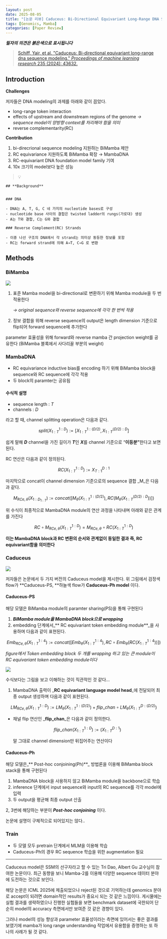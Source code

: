 ```yaml
---
layout: post
date: 2025-08-05
title: "[논문 리뷰] Caduceus: Bi-Directional Equivariant Long-Range DNA Sequence Modeling"
tags: [Genomics, Mamba]
categories: [Paper Review]
---
```


<span class="notion-red">_**필자의 의견은 붉은색으로 표시됩니다**_</span>


> [Schiff, Yair, et al. "Caduceus: Bi-directional equivariant long-range dna sequence modeling." ](https://pmc.ncbi.nlm.nih.gov/articles/PMC12189541/)[_Proceedings of machine learning research_](https://pmc.ncbi.nlm.nih.gov/articles/PMC12189541/)[ 235 (2024): 43632.](https://pmc.ncbi.nlm.nih.gov/articles/PMC12189541/)



## Introduction


**Challenges**


저자들은 DNA modeling의 과제를 아래와 같이 꼽았다.

- long-range token interaction
- effects of upstream and downstream regions of the genome 
_→ sequence model이 양방향 context를 처리해야 함을 의미_
- reverse complementarity(RC)

**Contribution**

1. bi-direcrional sequence modeling 지원하는 BiMamba 제안
1. RC equivariance 지원하도록 BiMamba 확장 → MambaDNA
1. RC-equivariant DNA foundation model family 기여
1. 10x 크기의 model보다 높은 성능

> 💡 


	## **Background**


	### DNA

	- DNA는 A, T, G, C 네 가지의 nucleotide bases로 구성
	- nucleotide base 사이의 결합은 twisted ladder의 rungs(가로대) 생성
	- A는 T와 결합, C는 G와 결합

	### Reverse Complement(RC) Strands

	- 이중 나선 구조의 DNA에서 각 strand는 의미상 동등한 정보를 포함
	- RC는 forward strand에 의해 A→T, C→G 로 변환


## Methods



### BiMamba


![](https://prod-files-secure.s3.us-west-2.amazonaws.com/542b861c-36a8-4051-84e5-8804b6728dba/2c247d59-7815-4980-99f0-8f0d21f445a7/image.png?X-Amz-Algorithm=AWS4-HMAC-SHA256&X-Amz-Content-Sha256=UNSIGNED-PAYLOAD&X-Amz-Credential=ASIAZI2LB4665UQDFLQU%2F20251005%2Fus-west-2%2Fs3%2Faws4_request&X-Amz-Date=20251005T022336Z&X-Amz-Expires=3600&X-Amz-Security-Token=IQoJb3JpZ2luX2VjEND%2F%2F%2F%2F%2F%2F%2F%2F%2F%2FwEaCXVzLXdlc3QtMiJGMEQCIEdCsn2PdlkIkhGJBTwqRxaLC1rz26EVliqIozG%2FEdpOAiBN4ZjOqLbPSLLiuSzXOza8IXlBXECXba28X19zrXrjRSr%2FAwhpEAAaDDYzNzQyMzE4MzgwNSIM72szQ0H%2B0pSx4jDQKtwDTcn0nE8NC85L3MyD%2BtSuOD0P9OlncmtrCxYQpMUfwy4ZFY5olNJ7qrfPLgW%2BjFANp29Jt7wBhw9p73pZlznnj6jIlZ5sNz%2F%2BMcUYS5MDN%2FASqxCioUxdF7gUDy4%2FgcIoosz1O5O96lVsTPD%2BEX6np7JLsERh%2FVFR6tEUt6vT5TfiV%2Fpx8yB6G9bDgFLmMAE%2BnQdF%2FUcmYP3LznGWAkR%2BScs3t3kHNSldbry6p4i3Al9%2B9Kq3bTwEVzKR%2FjCj1cngxscgVlcELxzh4Fui9n3V4vS46qBIkLR7A8vsmqqrlI%2FoOHC1ijyv7EV9AsjPylFDpnLjncSYyxu0QmlhwMJiGC2UCJdyqrQQVOax3jgIXiyrX90CTFLluxA3aTMrCROp1ptdHUQUdHT5Gb%2FlPHlaXfbgpU3eoziJqYp68cq2F%2F%2BfW4E8uve4QYVlc4kCR1mfwEyZuN0y5ofiGObPDxrSpC%2BRo8Kuvs28CY3OinSPEFKYF8AiZ21Pf8koog9WVdvUQcxUP3ijQ3stdmMm0u6YXpOWKRGFH3ou3gKkC46reQso4TB8HYuXKAu1kJtaAmoukM6IU7DgUx1Ld1VV42F26od6CtcNsHkmV4uYUyNxEcqTb6i%2FJsfrN3CyhVwwh%2BGGxwY6pgFi3j1otRUmPT1hZmteEfW6d9GPQAogMxaPNHahEozCe%2FvgMU2QR8HKJLJ6bOLahEzhUOZQFLk13kxhJJNJGxlzhkTtsntdAwVOgznfMfYAMBUWpaS7zfTvOrzG3K9fYeN3lF5LfrLdE%2BdxwDBXFVCctMX8HmeLowrckw6uuO3RJW9%2FyeeC%2FEABkh55OXLMI40hOrKTA1AVJcGoD1zLTOqbVjegKusg&X-Amz-Signature=6624c3fc6df9b19cf5681abf5beaa070ffb21d57d39ab4bcd94116fa554eb84f&X-Amz-SignedHeaders=host&x-amz-checksum-mode=ENABLED&x-id=GetObject)

1. 표준 Mamba model을 bi-directional로 변환하기 위해 Mamba module을 두 번 적용한다

	_→ original sequence와 reverse sequence에 각각 한 번씩 적용_

1. 정보 결합을 위해 reverse sequence의 output은 length dimension 기준으로 flip되어 forward sequence에 추가한다

parameter 효율성을 위해 forward와 reverse mamba 간 projection weight를 공유한다 (BiMamba 블록에서 사다리꼴 부분의 weight)



### MambaDNA

- RC equivariance inductive bias를 encoding 하기 위해 BiMamba block을 sequence와 RC sequence에 각각 적용
- 두 block의 paramter는 공유됨


#### 수식적 설명

- sequence length : _T_
- channels : _D_

라고 할 때,  channel splitting operation은 다음과 같다.


$$
split(X^{1:D}_{1:T}):=[X^{1:(D/2)}_{1:T},X^{(D/2):D}_{1:T}]
$$


<span class="notion-red">쉽게 말해 </span><span class="notion-red">_**D**_</span><span class="notion-red"> channel을 가진 길이가 </span><span class="notion-red">_**T**_</span><span class="notion-red">인 </span><span class="notion-red">_**X**_</span><span class="notion-red">를 channel 기준으로 “</span><span class="notion-red">**이등분”**</span><span class="notion-red">한다고 보면 된다.</span>


RC 연산은 다음과 같이 정의된다.


$$
RC(X^{1:D}_{1:T}):=X^{D:1}_{T:1}
$$


마지막으로 concat이 channel dimension 기준으로의 sequence 결합 _M_은 다음과 같다.


$$
M_{RCe,\theta}(X_{1:D_{1:T}}):=concat([M_{\theta}(X^{1:(D/2)}_{1:T}),RC(M_{\theta}(X^{(D/2):D}_{1:T}))])
$$


위 수식이 최종적으로 MambaDNA module의 연산 과정을 나타내며 아래와 같은 관계를 가진다


$$
RC\circ M_{RCe,\theta}(X^{1:D}_{1:T}) = M_{RCe,\theta} \circ RC(X^{1:D}_{1:T})
$$


**이는 MambaDNA block과 RC 변환의 순서와 관계없이 동일한 결과 즉, RC equivariant함을 의미한다**



### Caduceus


![](https://prod-files-secure.s3.us-west-2.amazonaws.com/542b861c-36a8-4051-84e5-8804b6728dba/f94a60d7-8145-473b-aef9-7c68d3ec604a/image.png?X-Amz-Algorithm=AWS4-HMAC-SHA256&X-Amz-Content-Sha256=UNSIGNED-PAYLOAD&X-Amz-Credential=ASIAZI2LB4665UQDFLQU%2F20251005%2Fus-west-2%2Fs3%2Faws4_request&X-Amz-Date=20251005T022336Z&X-Amz-Expires=3600&X-Amz-Security-Token=IQoJb3JpZ2luX2VjEND%2F%2F%2F%2F%2F%2F%2F%2F%2F%2FwEaCXVzLXdlc3QtMiJGMEQCIEdCsn2PdlkIkhGJBTwqRxaLC1rz26EVliqIozG%2FEdpOAiBN4ZjOqLbPSLLiuSzXOza8IXlBXECXba28X19zrXrjRSr%2FAwhpEAAaDDYzNzQyMzE4MzgwNSIM72szQ0H%2B0pSx4jDQKtwDTcn0nE8NC85L3MyD%2BtSuOD0P9OlncmtrCxYQpMUfwy4ZFY5olNJ7qrfPLgW%2BjFANp29Jt7wBhw9p73pZlznnj6jIlZ5sNz%2F%2BMcUYS5MDN%2FASqxCioUxdF7gUDy4%2FgcIoosz1O5O96lVsTPD%2BEX6np7JLsERh%2FVFR6tEUt6vT5TfiV%2Fpx8yB6G9bDgFLmMAE%2BnQdF%2FUcmYP3LznGWAkR%2BScs3t3kHNSldbry6p4i3Al9%2B9Kq3bTwEVzKR%2FjCj1cngxscgVlcELxzh4Fui9n3V4vS46qBIkLR7A8vsmqqrlI%2FoOHC1ijyv7EV9AsjPylFDpnLjncSYyxu0QmlhwMJiGC2UCJdyqrQQVOax3jgIXiyrX90CTFLluxA3aTMrCROp1ptdHUQUdHT5Gb%2FlPHlaXfbgpU3eoziJqYp68cq2F%2F%2BfW4E8uve4QYVlc4kCR1mfwEyZuN0y5ofiGObPDxrSpC%2BRo8Kuvs28CY3OinSPEFKYF8AiZ21Pf8koog9WVdvUQcxUP3ijQ3stdmMm0u6YXpOWKRGFH3ou3gKkC46reQso4TB8HYuXKAu1kJtaAmoukM6IU7DgUx1Ld1VV42F26od6CtcNsHkmV4uYUyNxEcqTb6i%2FJsfrN3CyhVwwh%2BGGxwY6pgFi3j1otRUmPT1hZmteEfW6d9GPQAogMxaPNHahEozCe%2FvgMU2QR8HKJLJ6bOLahEzhUOZQFLk13kxhJJNJGxlzhkTtsntdAwVOgznfMfYAMBUWpaS7zfTvOrzG3K9fYeN3lF5LfrLdE%2BdxwDBXFVCctMX8HmeLowrckw6uuO3RJW9%2FyeeC%2FEABkh55OXLMI40hOrKTA1AVJcGoD1zLTOqbVjegKusg&X-Amz-Signature=7e4012bbb563f95ffb7078ba09d2871e4f36552722d1f4f5b0edac8404b022b4&X-Amz-SignedHeaders=host&x-amz-checksum-mode=ENABLED&x-id=GetObject)


저자들은 논문에서 두 가지 버전의 Caduceus model을 제시한다. 위 그림에서 검정색 flow가 **Caduceus-PS, **하늘색 flow가 **Caduceus-Ph model** 이다.



#### Caduceus-PS


해당 모델은 BiMamba module의 paramter sharing(PS)을 통해 구현된다

1. _**BiMamba module을 MambaDNA block으로 wrapping**_
1. embedding 단계에서_** RC equivariant token embedding module**_을 사용하며 다음과 같이 표현된다.

$$
Emb_{RCe,\theta}(X^{1:4}_{1:T}):=concat([Emb_{\theta}(X^{1:4}_{1:T}),RC \circ Emb_{\theta}(RC(X^{1:4}_{1:T}))])
$$


_figure에서 Token embedding block 두 개를 wrapping 하고 있는 큰 module이 RC equivariant token embedding module이다_


![](https://prod-files-secure.s3.us-west-2.amazonaws.com/542b861c-36a8-4051-84e5-8804b6728dba/b175e4da-71eb-4e91-8c23-a06dabe673c9/image.png?X-Amz-Algorithm=AWS4-HMAC-SHA256&X-Amz-Content-Sha256=UNSIGNED-PAYLOAD&X-Amz-Credential=ASIAZI2LB4665UQDFLQU%2F20251005%2Fus-west-2%2Fs3%2Faws4_request&X-Amz-Date=20251005T022336Z&X-Amz-Expires=3600&X-Amz-Security-Token=IQoJb3JpZ2luX2VjEND%2F%2F%2F%2F%2F%2F%2F%2F%2F%2FwEaCXVzLXdlc3QtMiJGMEQCIEdCsn2PdlkIkhGJBTwqRxaLC1rz26EVliqIozG%2FEdpOAiBN4ZjOqLbPSLLiuSzXOza8IXlBXECXba28X19zrXrjRSr%2FAwhpEAAaDDYzNzQyMzE4MzgwNSIM72szQ0H%2B0pSx4jDQKtwDTcn0nE8NC85L3MyD%2BtSuOD0P9OlncmtrCxYQpMUfwy4ZFY5olNJ7qrfPLgW%2BjFANp29Jt7wBhw9p73pZlznnj6jIlZ5sNz%2F%2BMcUYS5MDN%2FASqxCioUxdF7gUDy4%2FgcIoosz1O5O96lVsTPD%2BEX6np7JLsERh%2FVFR6tEUt6vT5TfiV%2Fpx8yB6G9bDgFLmMAE%2BnQdF%2FUcmYP3LznGWAkR%2BScs3t3kHNSldbry6p4i3Al9%2B9Kq3bTwEVzKR%2FjCj1cngxscgVlcELxzh4Fui9n3V4vS46qBIkLR7A8vsmqqrlI%2FoOHC1ijyv7EV9AsjPylFDpnLjncSYyxu0QmlhwMJiGC2UCJdyqrQQVOax3jgIXiyrX90CTFLluxA3aTMrCROp1ptdHUQUdHT5Gb%2FlPHlaXfbgpU3eoziJqYp68cq2F%2F%2BfW4E8uve4QYVlc4kCR1mfwEyZuN0y5ofiGObPDxrSpC%2BRo8Kuvs28CY3OinSPEFKYF8AiZ21Pf8koog9WVdvUQcxUP3ijQ3stdmMm0u6YXpOWKRGFH3ou3gKkC46reQso4TB8HYuXKAu1kJtaAmoukM6IU7DgUx1Ld1VV42F26od6CtcNsHkmV4uYUyNxEcqTb6i%2FJsfrN3CyhVwwh%2BGGxwY6pgFi3j1otRUmPT1hZmteEfW6d9GPQAogMxaPNHahEozCe%2FvgMU2QR8HKJLJ6bOLahEzhUOZQFLk13kxhJJNJGxlzhkTtsntdAwVOgznfMfYAMBUWpaS7zfTvOrzG3K9fYeN3lF5LfrLdE%2BdxwDBXFVCctMX8HmeLowrckw6uuO3RJW9%2FyeeC%2FEABkh55OXLMI40hOrKTA1AVJcGoD1zLTOqbVjegKusg&X-Amz-Signature=23604aa02a31dccc15eebe8cfea6de4e7a8301d6016ef4367461c1cb0675d37b&X-Amz-SignedHeaders=host&x-amz-checksum-mode=ENABLED&x-id=GetObject)


<span class="notion-red">수식보다는 그림을 보고 이해하는 것이 직관적인 것 같다…</span>

1. MambaDNA 출력이 _**RC equivariant language model head**_에 전달되어 최종 output 생성하며 다음과 같이 표현된다.

$$
LM_{RCe,\theta}(X^{1:D}_{1:T}):= LM_{\theta}(X^{1:(D/2)}_{1:T})+flip\_chan\circ LM_{\theta}(X^{D:(D/2)}_{1:T})
$$

- 채널 flip 연산인 _**flip\_chan**_은 다음과 같이 정의한다.

	$$
	flip\_chan(X^{1:D}_{1:T}):=(X^{D:1}_{1:T})
	$$


	말 그대로 channel dimension만 뒤집어주는 연산이다



#### Caduceus-Ph


해당 모델은_** Post-hoc conjoining(Ph)**_ 방법론을 이용해 BiMamba block stack을 통해 구현된다

1. MambaDNA block을 사용하지 않고 BiMamba module을 backbone으로 학습
1. inference 단계에서 input sequence와 input의 RC sequence를 각각 model에 입력
1. 두 output을 평균해 최종 output 산출

2, 3번에 해당하는 부분이 _**Post-hoc conjoining**_ 이다.


<span class="notion-red">논문에 설명이 구체적으로 되어있지는 않다..</span>



### Train

- 두 모델 모두 pretrain 단계에서 MLM을 이용해 학습
- Caduceus-Ph의 경우 RC sequence 학습을 위한 augmentation 필요

---


<span class="notion-red">Caduceus model은 SSM의 선구자라고 할 수 있는 Tri Dao, Albert Gu 교수님이 참여한 논문이다. 최근 동향을 보니 Mamba-2를 이용해 다양한 sequence 데이터 분야에 도전하는 것으로 보인다.</span>


<span class="notion-red">해당 논문은 ICML 2025에 제출되었으나 reject된 것으로 기억하는데 genomics 분야로 accept이 되려면 domain적인 results가 중요시 되는 것 같은 느낌이다. 게시물에는 실험 결과를 생략하였으나 진행한 실험들을 보면 benchmark dataset에 국한되어 단순히 model의 accuracy 측면에서만 보여준 것 같은 경향이 있다.</span>


<span class="notion-red">그러나 model의 성능 향상과 parameter 효율성이라는 측면에 있어서는 좋은 결과를 보였기에 mamba가 long range understanding 작업에서 유용함을 증명하는 또 하나의 사례가 될 것 같다.</span>

